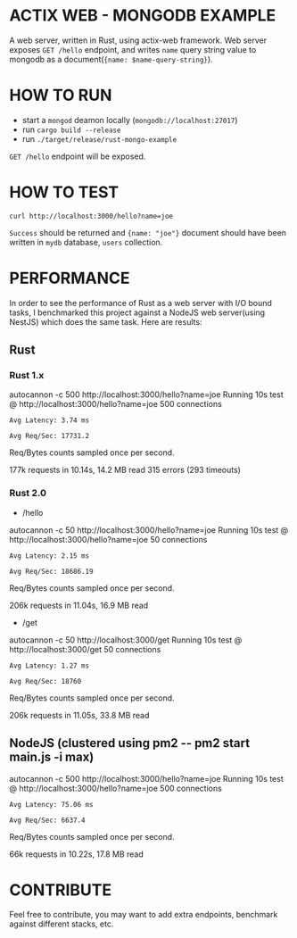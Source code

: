 # ACTIX WEB - MONGODB EXAMPLE

A web server, written in Rust, using actix-web framework. Web server exposes `GET /hello` endpoint, and writes `name` query string value to mongodb as a document(`{name: $name-query-string}`).

# HOW TO RUN

- start a `mongod` deamon locally (`mongodb://localhost:27017`)
- run `cargo build --release`
- run `./target/release/rust-mongo-example`

`GET /hello` endpoint will be exposed.

# HOW TO TEST

`curl http://localhost:3000/hello?name=joe`

`Success` should be returned and `{name: "joe"}` document should have been written in `mydb` database, `users` collection.


# PERFORMANCE

In order to see the performance of Rust as a web server with I/O bound tasks, I benchmarked this project against a NodeJS web server(using NestJS) which does the same task. Here are results:

## Rust

### Rust 1.x

autocannon -c 500  http://localhost:3000/hello?name=joe
Running 10s test @ http://localhost:3000/hello?name=joe
500 connections

`
Avg Latency: 3.74 ms
`

`
Avg Req/Sec: 17731.2
`

Req/Bytes counts sampled once per second.

177k requests in 10.14s, 14.2 MB read
315 errors (293 timeouts)

### Rust 2.0

- /hello

autocannon -c 50  http://localhost:3000/hello?name=joe
Running 10s test @ http://localhost:3000/hello?name=joe
50 connections

`
Avg Latency: 2.15 ms
`

`
Avg Req/Sec: 18686.19
`

Req/Bytes counts sampled once per second.

206k requests in 11.04s, 16.9 MB read

- /get

autocannon -c 50 http://localhost:3000/get
Running 10s test @ http://localhost:3000/get
50 connections

`
Avg Latency: 1.27 ms
`

`
Avg Req/Sec: 18760
`

Req/Bytes counts sampled once per second.

206k requests in 11.05s, 33.8 MB read

## NodeJS (clustered using pm2 -- pm2 start main.js -i max)


autocannon -c 500  http://localhost:3000/hello?name=joe
Running 10s test @ http://localhost:3000/hello?name=joe
500 connections

`
Avg Latency: 75.06 ms
`

`
Avg Req/Sec: 6637.4
`


Req/Bytes counts sampled once per second.

66k requests in 10.22s, 17.8 MB read


# CONTRIBUTE

Feel free to contribute, you may want to add extra endpoints, benchmark against different stacks, etc.
